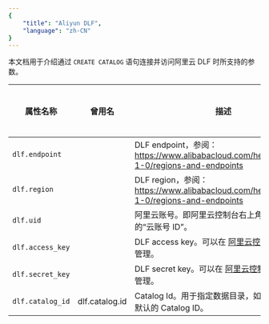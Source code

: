 ```yaml
---
{
    "title": "Aliyun DLF",
    "language": "zh-CN"
}
---
```


本文档用于介绍通过 `CREATE CATALOG` 语句连接并访问阿里云 DLF 时所支持的参数。

| 属性名称            | 曾用名            | 描述                                                                                     | 默认值 | 是否必须 |
| --------------- | -------------- | -------------------------------------------------------------------------------------- | --- | ---- |
| `dlf.endpoint`    |                | DLF endpoint，参阅：https://www.alibabacloud.com/help/en/dlf/dlf-1-0/regions-and-endpoints |     | 是    |
| `dlf.region`      |                | DLF region，参阅：https://www.alibabacloud.com/help/en/dlf/dlf-1-0/regions-and-endpoints   |     | 是    |
| `dlf.uid`         |                | 阿里云账号。即阿里云控制台右上角个人信息的“云账号 ID”。                                                         |     | 是    |
| `dlf.access_key` |                | DLF access key。可以在 [阿里云控制台](https://ram.console.aliyun.com/manage/ak) 中创建和管理。          |     | 是    |
| `dlf.secret_key` |                | DLF secret key。可以在 [阿里云控制台](https://ram.console.aliyun.com/manage/ak) 中创建和管理。          |     | 是    |
| `dlf.catalog_id` | dlf.catalog.id | Catalog Id。用于指定数据目录，如果不填，使用默认的 Catalog ID。                                             |     | 否    |


